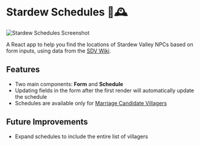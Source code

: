 # Stardew Schedules 🌱🕰️

![Stardew Schedules Screenshot](https://user-images.githubusercontent.com/3960256/232196230-b2888756-85ba-42e5-9a3f-eb72fcc44125.png)

A React app to help you find the locations of Stardew Valley NPCs based on form inputs, using data from the [SDV Wiki](https://stardewvalleywiki.com/).

## Features

- Two main components: **Form** and **Schedule**
- Updating fields in the form after the first render will automatically update the schedule
- Schedules are available only for [Marriage Candidate Villagers](https://stardewvalleywiki.com/Villagers)

## Future Improvements

- Expand schedules to include the entire list of villagers
